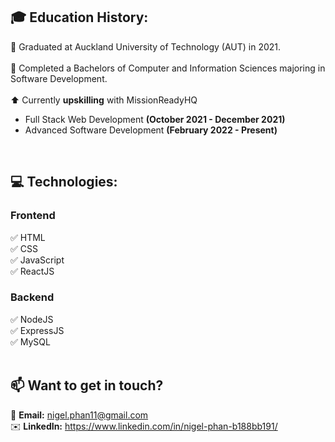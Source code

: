 ## 🎓 Education History:
   🏫 Graduated at Auckland University of Technology (AUT) in 2021.
   <br/>
   <br/>
   📜 Completed a Bachelors of Computer and Information Sciences majoring in Software Development.
   <br/>
   <br/>
   ⬆️ Currently **upskilling** with MissionReadyHQ
   - Full Stack Web Development **(October 2021 - December 2021)**
   - Advanced Software Development **(February 2022 - Present)**
<br/>

## 💻 Technologies:
  ### Frontend
   ✅ HTML
   <br/>
   ✅ CSS
   <br/>
   ✅ JavaScript
   <br/>
   ✅ ReactJS
    
  ### Backend
   ✅ NodeJS
   <br/>
   ✅ ExpressJS
   <br/>
   ✅ MySQL
<br/>
<br/>

## 📫 Want to get in touch? 
   📧 **Email:** nigel.phan11@gmail.com
   <br/>
   ✉️ **LinkedIn:** https://www.linkedin.com/in/nigel-phan-b188bb191/

<!--
**nigelph/nigelph** is a ✨ _special_ ✨ repository because its `README.md` (this file) appears on your GitHub profile.

Here are some ideas to get you started:

- 🔭 I’m currently working on ...
- 🌱 I’m currently learning ...
- 👯 I’m looking to collaborate on ...
- 🤔 I’m looking for help with ...
- 💬 Ask me about ...
- 📫 How to reach me: 
- 😄 Pronouns: ...
- ⚡ Fun fact: ...
-->
